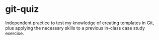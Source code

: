 # git-quiz
Independent practice to test my knowledge of creating templates in Git, plus applying the necessary skills to a previous in-class case study exercise.
